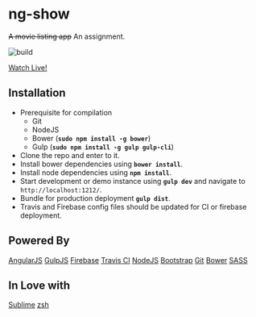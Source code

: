 # ng-show
~~A movie listing app~~ An assignment.

![build](https://travis-ci.org/anshad/ng-show.svg?branch=master)

[Watch Live!](https://ng-show.firebaseapp.com/)

Installation
------------
* Prerequisite for compilation
	- Git
	- NodeJS
	- Bower (__`sudo npm install -g bower`__)
	- Gulp (__`sudo npm install -g gulp gulp-cli`__)
* Clone the repo and enter to it.
* Install bower dependencies using __`bower install`__.
* Install node dependencies using __`npm install`__.
* Start development or demo instance using __`gulp dev`__ and navigate to `http://localhost:1212/`.
* Bundle for production deployment __`gulp dist`__.
* Travis and Firebase config files should be updated for CI or firebase deployment.

Powered By
----------
[AngularJS](https://angularjs.org/) [GulpJS](https://gulpjs.com/) [Firebase](https://firebase.google.com/) [Travis CI](https://travis-ci.org/) [NodeJS](https://nodejs.org/en/) [Bootstrap](http://getbootstrap.com/) [Git](https://git-scm.com/) [Bower](https://bower.io/) [SASS](http://sass-lang.com/)

In Love with
------------
[Sublime](http://www.sublimetext.com/3) [zsh](http://ohmyz.sh/)
